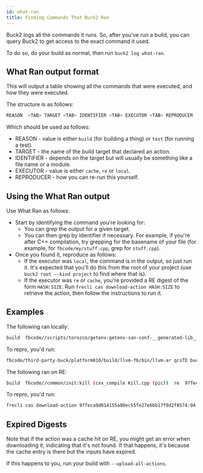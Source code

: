 ```yaml
---
id: what-ran
title: Finding Commands That Buck2 Ran
---
```


Buck2 logs all the commands it runs. So, after you've run a build, you can query Buck2 to get access to the exact command it used.

To do so, do your build as normal, then run `buck2 log what-ran`.

## What Ran output format

This will output a table showing all the commands that were executed, and how they were executed.

The structure is as follows:

```sh
REASON  <TAB> TARGET <TAB> IDENTIFIER <TAB> EXECUTOR <TAB> REPRODUCER
```

Which should be used as follows:

* REASON - value is either `build` (for building a thing) or `test` (for running a test).
* TARGET - the name of the build target that declared an action.
* IDENTIFIER - depends on the target but will usually be something like a file name or a module.
* EXECUTOR - value is either `cache`, `re` or `local`.
* REPRODUCER - how you can re-run this yourself.

## Using the What Ran output

Use What Ran as follows:

* Start by identifying the command you're looking for:
  * You can grep the output for a given target.
  * You can then grep by identifier if necessary. For example, if you're after C++ compilation, try grepping for the basename of your file (for example, for `fbcode/my/stuff.cpp`, grep for `stuff.cpp`).
* Once you found it, reproduce as follows:
  * If the executor was `local`, the command is in the output, so just run it. It's expected that you'll do this from the root of your project (use `buck2 root --kind project` to find where that is).
  * If the executor was `re` or `cache`, you're provided a RE digest of the form `HASH:SIZE`. Run `frecli cas download-action HASH:SIZE` to retrieve the action, then follow the instructions to run it.

## Examples

The following ran locally:

```bash
build  fbcode//scripts/torozco/getenv:getenv-san-conf-__generated-lib__ (archive_thin libgetenv-san-conf-__generated-lib__.pic.a)  local  fbcode/third-party-buck/platform010/build/llvm-fb/bin/llvm-ar qcsTD buck-out/v2/gen/fbcode/d839c731f5505c62/scripts/torozco/getenv/__getenv-san-conf-__generated-lib____/libgetenv-san-conf-__generated-lib__.pic.a buck-out/v2/gen/fbcode/d839c731f5505c62/scripts/torozco/getenv/__getenv-san-conf-__generated-lib____/__objects__/san-conf.c.pic.o
```

To repro, you'd run:

```bash
fbcode/third-party-buck/platform010/build/llvm-fb/bin/llvm-ar qcsTD buck-out/v2/gen/fbcode/d839c731f5505c62/scripts/torozco/getenv/__getenv-san-conf-__generated-lib____/libgetenv-san-conf-__generated-lib__.pic.a buck-out/v2/gen/fbcode/d839c731f5505c62/scripts/torozco/getenv/__getenv-san-conf-__generated-lib____/__objects__/san-conf.c.pic.
```

The following ran on RE:

```bash
build  fbcode//common/init:kill (cxx_compile Kill.cpp (pic))  re  97feca9d014155a80ec55fe27e6bb17f9d2f8574:94
```

To repro, you'd run:

```bash
frecli cas download-action 97feca9d014155a80ec55fe27e6bb17f9d2f8574:94
```

## Expired Digests

Note that if the action was a cache hit on RE, you might get an error when downloading it, indicating that it's not found. If that happens, it's because the cache entry is there but the inputs have expired.

If this happens to you, run your build with `--upload-all-actions`.
